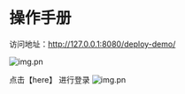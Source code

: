 # 操作手册
访问地址：http://127.0.0.1:8080/deploy-demo/

![img.pn](/Users/jing1560/Desktop/Snipaste_2024-02-27_17-41-13.png)

点击【here】 进行登录
![img.pn](/Users/jing1560/Desktop/Snipaste_2024-02-27_17-42-22.png)
